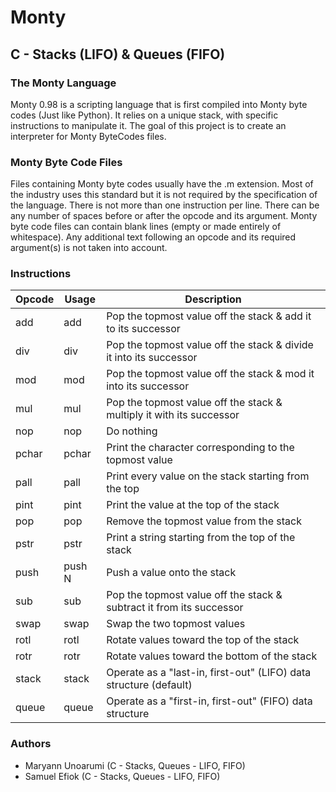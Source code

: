 # Monty

## C - Stacks (LIFO) & Queues (FIFO)

### The Monty Language

Monty 0.98 is a scripting language that is first compiled into Monty byte codes (Just like Python). It relies on a unique stack, with specific instructions to manipulate it. The goal of this project is to create an interpreter for Monty ByteCodes files.

### Monty Byte Code Files

Files containing Monty byte codes usually have the .m extension. Most of the industry uses this standard but it is not required by the specification of the language. There is not more than one instruction per line. There can be any number of spaces before or after the opcode and its argument. Monty byte code files can contain blank lines (empty or made entirely of whitespace). Any additional text following an opcode and its required argument(s) is not taken into account.

### Instructions

| Opcode	| Usage	| Description |
|---------|-------|-------------|
|add	| add	| Pop the topmost value off the stack & add it to its successor |
| div	| div	| Pop the topmost value off the stack & divide it into its successor |
| mod	|mod	| Pop the topmost value off the stack & mod it into its successor |
| mul| 	mul	| Pop the topmost value off the stack & multiply it with its successor |
| nop	| nop	| Do nothing |
| pchar	| pchar	| Print the character corresponding to the topmost value |
| pall	| pall	| Print every value on the stack starting from the top |
| pint	| pint	| Print the value at the top of the stack |
| pop	| pop	| Remove the topmost value from the stack |
| pstr	| pstr	| Print a string starting from the top of the stack |
| push	| push N	| Push a value onto the stack |
| sub	| sub	| Pop the topmost value off the stack & subtract it from its successor |
| swap	| swap	| Swap the two topmost values |
| rotl	| rotl	| Rotate values toward the top of the stack |
| rotr	| rotr	| Rotate values toward the bottom of the stack |
| stack	| stack	| Operate as a "last-in, first-out" (LIFO) data structure (default) |
| queue	| queue	| Operate as a "first-in, first-out" (FIFO) data structure |

### Authors
* Maryann Unoarumi (C - Stacks, Queues - LIFO, FIFO)
*  Samuel Efiok (C - Stacks, Queues - LIFO, FIFO)
